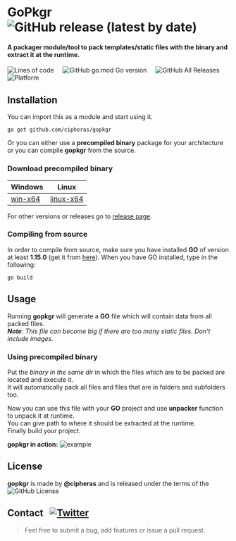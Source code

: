 # GoPkgr &nbsp; ![GitHub release (latest by date)](https://img.shields.io/github/v/release/cipheras/gopkgr?style=flat-square&logo=superuser)
#### A packager module/tool to pack templates/static files with the binary and extract it at the runtime.  

![Lines of code ](https://img.shields.io/tokei/lines/github/cipheras/gopkgr?style=flat-square)
&nbsp;&nbsp;&nbsp;&nbsp;![GitHub go.mod Go version](https://img.shields.io/github/go-mod/go-version/cipheras/gopkgr?style=flat-square)
&nbsp;&nbsp;&nbsp;&nbsp;![GitHub All Releases](https://img.shields.io/github/downloads/cipheras/gopkgr/total?style=flat-square)
&nbsp;&nbsp;&nbsp;&nbsp;![Platform](https://img.shields.io/badge/dynamic/json?url=https://jsonkeeper.com/b/L6FD&label=platform&query=platform&style=flat-square&labelColor=grey&color=darkgreen&cacheSeconds=3600)

## Installation
You can import this as a module and start using it.
```
go get github.com/cipheras/gopkgr
```
Or you can either use a **precompiled binary** package for your architecture or you can compile **gopkgr** from the source.

### Download precompiled binary
Windows | Linux
--------|-------
[win-x64](https://github.com/cipheras/gopkgr/releases/download/v1.4.0/gopkgr-win-1.4.exe) | [linux-x64](https://github.com/cipheras/gopkgr/releases/download/v1.4.0/gopkgr-linux-1.4)

For other versions or releases go to [release page](https://github.com/cipheras/gopkgr/releases).

### Compiling from source
In order to compile from source, make sure you have installed **GO** of version at least **1.15.0** (get it from [here](https://golang.org/doc/install)).
When you have GO installed, type in the following:
```
go build 
```
## Usage
Running **gopkgr** will generate a **GO** file which will contain data from all packed files.
<br>***Note**: This file can become big if there are too many static files. Don't include images.*

### Using precompiled binary
Put the *binary in the same dir* in which the files which are to be packed are located and execute it.
<br>It will automatically pack all files and files that are in folders and subfolders too.

Now you can use this file with your **GO** project and use **unpacker** function to unpack it at runtime.
<br>You can give path to where it should be extracted at the runtime. 
<br>Finally build your project.

**gopkgr in action:**
![example](../assets/example.gif?raw=true)

## License
**gopkgr** is made by **@cipheras** and is released under the terms of the &nbsp;![GitHub License](https://img.shields.io/github/license/cipheras/gopkgr?color=darkgreen)

## Contact &nbsp; [![Twitter](https://img.shields.io/twitter/url?style=social&url=https%3A%2F%2Fgithub.com%2Fcipheras%2Fgopkgr&label=Tweet)](https://twitter.com/intent/tweet?text=Hi:&url=https%3A%2F%2Fgithub.com%2Fcipheras%2Fgopkgr)
> Feel free to submit a bug, add features or issue a pull request.
